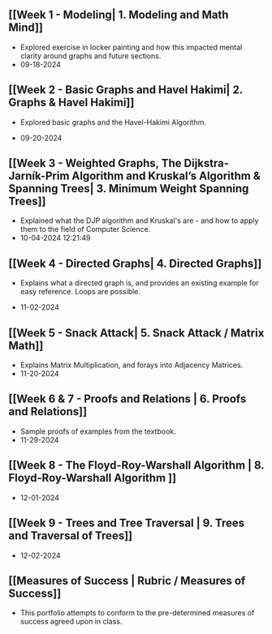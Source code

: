 ## [[Week 1 - Modeling| 1. Modeling and Math Mind]]
- Explored exercise in locker painting and how this impacted mental clarity around graphs and future sections.
- 09-18-2024
## [[Week 2 - Basic Graphs and Havel Hakimi| 2. Graphs & Havel Hakimi]]
* Explored basic graphs and the Havel-Hakimi Algorithm.
- 09-20-2024 
## [[Week 3 - Weighted Graphs, The Dijkstra-Jarník-Prim Algorithm and Kruskal’s Algorithm & Spanning Trees| 3. Minimum Weight Spanning Trees]]
- Explained what the DJP algorithm and Kruskal's are - and how to apply them to the field of Computer Science.
- 10-04-2024 12:21:49
## [[Week 4 - Directed Graphs| 4. Directed Graphs]]
* Explains what a directed graph is, and provides an existing example for easy reference. Loops are possible.
- 11-02-2024
## [[Week 5 - Snack Attack| 5. Snack Attack / Matrix Math]]
* Explains Matrix Multiplication, and forays into Adjacency Matrices.
* 11-20-2024
## [[Week 6 & 7 - Proofs and Relations | 6. Proofs and Relations]]
* Sample proofs of examples from the textbook.
* 11-29-2024
## [[Week 8 - The Floyd-Roy-Warshall Algorithm | 8. Floyd-Roy-Warshall Algorithm ]]
- 12-01-2024
## [[Week 9 - Trees and Tree Traversal | 9. Trees and Traversal of Trees]]
* 12-02-2024




## [[Measures of Success | Rubric / Measures of Success]]
- This portfolio attempts to conform to the pre-determined measures of success agreed upon in class. 

